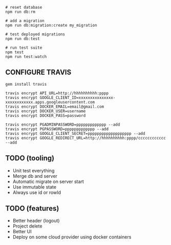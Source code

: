 
    # reset database
    npm run db:rm
    
    # add a migration
    npm run db:migration:create my_migration
        
    # test deployed migrations
    npm run db:test

    # run test suite
    npm test
    npm run test:watch

CONFIGURE TRAVIS
----------------

    gem install travis

    travis encrypt API_URL=http://hhhhhhhhhh:pppp
    travis encrypt GOOGLE_CLIENT_ID=xxxxxxxxxxxxxxx-xxxxxxxxxxxx.apps.googleusercontent.com
    travis encrypt DOCKER_EMAIL=email@gmail.com
    travis encrypt DOCKER_USER=username
    travis encrypt DOCKER_PASS=password

    travis encrypt PGADMINPASSWORD=ppppppppppppp --add
    travis encrypt PGPASSWORD=ppppppppppppp --add
    travis encrypt GOOGLE_CLIENT_SECRET=ppppppppppppppppppp --add
    travis encrypt GOOGLE_REDIRECT_URL=http://hhhhhhhhhh:pppp/cccccccccccc --add

    
TODO (tooling)
--------------

- Unit test everything
- Merge db and server
- Automatic migrate on server start
- Use immutable state
- Always use id or rowId

TODO (features)
---------------

- Better header (logout)
- Project delete
- Better UI
- Deploy on some cloud provider using docker containers